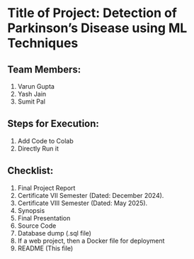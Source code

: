 # Title of Project: Detection of Parkinson’s Disease using ML Techniques  

## Team Members:
1. Varun Gupta
2. Yash Jain
3. Sumit Pal


## Steps for Execution:
1. Add Code to Colab
2. Directly Run it


## Checklist:
1. Final Project Report
2. Certificate VII Semester (Dated: December 2024).
3. Certificate VIII Semester (Dated: May 2025).
4. Synopsis
5. Final Presentation
6. Source Code
7. Database dump (.sql file)
8. If a web project, then a Docker file for deployment
9. README (This file)
